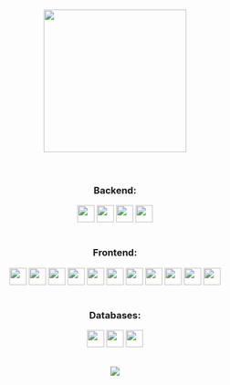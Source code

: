 </br>
</br>

<div align="center">
  <img align="center" src="https://github.com/techoji/techoji/blob/master/img/techoji.png" width="250px"/>
</div>

</br>
</br>

<div align="center">
  <h3>Backend: </h3>
  <img src="https://github.com/techoji/techoji/blob/master/img/resume/aspnet.png" width="30px"/>
  <img src="https://github.com/techoji/techoji/blob/master/img/resume/forms.png" width="30px"/>
  <img src="https://github.com/techoji/techoji/blob/master/img/resume/entityframework.png" width="30px"/>
  <img src="https://github.com/techoji/techoji/blob/master/img/resume/linq.jpg" width="30px"/>
</div>

</br>

<div align="center">
  <h3>Frontend: </h3>
  <img src="https://github.com/techoji/techoji/blob/master/img/resume/angular.png" width="30px"/>
  <img src="https://github.com/techoji/techoji/blob/master/img/resume/ionic.svg" width="30px"/>
  <img src="https://github.com/techoji/techoji/blob/master/img/resume/cordova.png" width="30px"/>
  <img src="https://github.com/techoji/techoji/blob/master/img/resume/capacitor.png" width="30px"/>
  <img src="https://github.com/techoji/techoji/blob/master/img/resume/ts.png" width="30px"/>
  <img src="https://github.com/techoji/techoji/blob/master/img/resume/js.png" width="30px"/>
  <img src="https://github.com/techoji/techoji/blob/master/img/resume/jQuery.png" width="30px"/>
  <img src="https://github.com/techoji/techoji/blob/master/img/resume/roku.png" width="30px"/>
  <img src="https://github.com/techoji/techoji/blob/master/img/resume/blazor.png" width="30px"/>
  <img src="https://github.com/techoji/techoji/blob/master/img/resume/html.png" width="30px"/>
  <img src="https://github.com/techoji/techoji/blob/master/img/resume/css.png" width="30px"/>
</div>

</br>

<div align="center">
  <h3>Databases: </h3>
  <img align="center" src="https://github.com/techoji/techoji/blob/master/img/resume/SQL.png" width="30px"/>
  <img align="center" src="https://github.com/techoji/techoji/blob/master/img/resume/postgresql.png" width="30px"/>
  <img align="center" src="https://github.com/techoji/techoji/blob/master/img/resume/firebase.svg" width="30px"/>
</div>

</br>
</br>

<div align="center">
  <img src="https://github.com/thepiyushmalhotra/thepiyushmalhotra/blob/output/github-contribution-grid-snake.svg"/>
</div>
